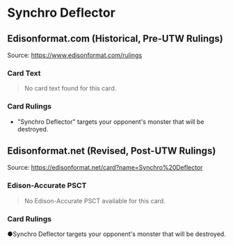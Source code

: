 # Synchro Deflector

## Edisonformat.com (Historical, Pre-UTW Rulings)

Source: https://www.edisonformat.com/rulings

### Card Text

> No card text found for this card.

### Card Rulings

*   "Synchro Deflector" targets your opponent's monster that will be destroyed.

## Edisonformat.net (Revised, Post-UTW Rulings)

Source: https://edisonformat.net/card?name=Synchro%20Deflector

### Edison-Accurate PSCT

> No Edison-Accurate PSCT available for this card.

### Card Rulings

●Synchro Deflector targets your opponent's monster that will be destroyed.
            